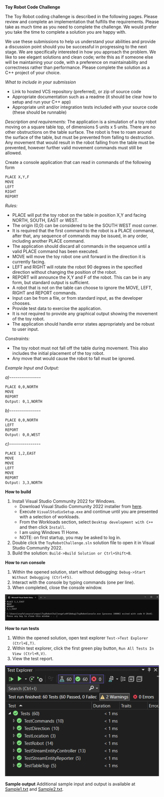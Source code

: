 **Toy Robot Code Challenge**

The Toy Robot coding challenge is described in the following pages. Please review and complete an implementation that
fulfills the requirements. Please take as much time as you need to complete the challenge. We would prefer you take the
time to complete a solution you are happy with.

We use these submissions to help us understand your abilities and provide a discussion point should you be successful
in progressing to the next stage. We are specifically interested in how you approach the problem. We like to see elegant
solutions and clean code; write this as if someone else will be maintaining your code, with a preference on
maintainability and correctness rather than performance.
Please complete the solution as a C++ project of your choice.

*What to include in your submission*
- Link to hosted VCS repository (preferred), or zip of source code
- Appropriate documentation such as a readme (it should be clear how to setup and run your C++ app)
- Appropriate unit and/or integration tests included with your source code (these should be runnable)

*Description and requirements:*
The application is a simulation of a toy robot moving on a square table top, of dimensions 5 units x 5 units. There are no
other obstructions on the table surface. The robot is free to roam around the surface of the table, but must be prevented
from falling to destruction. Any movement that would result in the robot falling from the table must be prevented,
however further valid movement commands must still be allowed.

Create a console application that can read in commands of the following form

```
PLACE X,Y,F  
MOVE  
LEFT  
RIGHT  
REPORT  
```

*Rules:*
- PLACE will put the toy robot on the table in position X,Y and facing NORTH, SOUTH, EAST or WEST. 
- The origin (0,0) can be considered to be the SOUTH WEST most corner. 
- It is required that the first command to the robot is a PLACE command, after that, any sequence of commands may be issued, in any order, including another PLACE command. 
- The application should discard all commands in the sequence until a valid PLACE command has been executed.
- MOVE will move the toy robot one unit forward in the direction it is currently facing.
- LEFT and RIGHT will rotate the robot 90 degrees in the specified direction without changing the position of the robot. 
- REPORT will announce the X,Y and F of the robot. This can be in any form, but standard output is sufficient.
- A robot that is not on the table can choose to ignore the MOVE, LEFT, RIGHT and REPORT commands. 
- Input can be from a file, or from standard input, as the developer chooses.
- Provide test data to exercise the application.
- It is not required to provide any graphical output showing the movement of the toy robot.
- The application should handle error states appropriately and be robust to user input.

*Constraints:*
- The toy robot must not fall off the table during movement. This also includes the initial placement of the toy robot. 
- Any move that would cause the robot to fall must be ignored.

*Example Input and Output:*

*a)----------------*
```
PLACE 0,0,NORTH
MOVE
REPORT
Output: 0,1,NORTH
```

*b)----------------*
```
PLACE 0,0,NORTH
LEFT
REPORT
Output: 0,0,WEST
```

*c)----------------*
```
PLACE 1,2,EAST
MOVE
MOVE
LEFT
MOVE
REPORT
Output: 3,3,NORTH
```

**How to build**
1. Install Visual Studio Community 2022 for Windows.
	- Download Visual Studio Community 2022 installer from [here](https://visualstudio.microsoft.com/downloads/).
	- Execute `VisualStudioSetup.exe` and continue until you are presented with a selection of workloads.
	- From the Workloads section, select `Desktop development with C++` and then click `Install`.
	- I am using Windows 11 Home.
	- NOTE: on first startup, you may be asked to log in.
2. Double click the `ToyRobotChallenge.sln` solution file to open it in Visual Studio Community 2022.
3. Build the solution:  `Build->Build Solution or Ctrl+Shift+B`.

**How to run console**
1. Within the opened solution, start without debugging: `Debug->Start Without Debugging (Ctrl+F5)`.
2. Interact with the console by typing commands (one per line).
3. When completed, close the console window.

![Sample console output](ConsoleExample.png "Sample console output")

**How to run tests**
1. Within the opened solution, open test explorer `Test->Test Explorer (Ctrl+E,T)`.
2. Within test explorer, click the first green play button, `Run All Tests In View (Ctrl+R,V)`.
3. View the test report.

![Sample test report](TestResultsExample.png "Sample test report")

**Sample output**
Additional sample input and output is available at [Sample1.txt](Sample1.txt) and [Sample2.txt](Sample2.txt).
